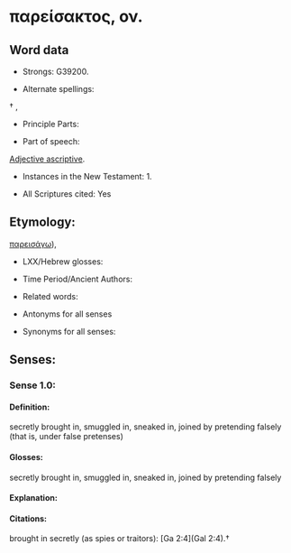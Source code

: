 # παρείσακτος, ον.

<!-- Status: S2=NeedsReview -->
<!-- Lexica used for edits: BDAG, FFM, LN, A-S -->

## Word data

* Strongs: G39200.

* Alternate spellings:

† , 

* Principle Parts: 


* Part of speech: 

[Adjective ascriptive](http://ugg.readthedocs.io/en/latest/adjective_ascriptive.html).


* Instances in the New Testament: 1.

* All Scriptures cited: Yes

## Etymology: 

[παρεισάγω]()),

* LXX/Hebrew glosses: 


* Time Period/Ancient Authors: 


* Related words: 

* Antonyms for all senses

* Synonyms for all senses: 


## Senses: 


### Sense  1.0: 

#### Definition: 

secretly brought in, smuggled in, sneaked in, joined by pretending falsely (that is, under false pretenses)

#### Glosses: 

secretly brought in, smuggled in, sneaked in, joined by pretending falsely

#### Explanation: 


#### Citations: 

brought in secretly (as spies or traitors): [Ga 2:4](Gal 2:4).†
